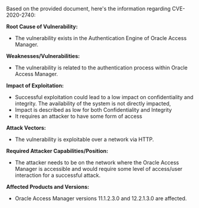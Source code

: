 Based on the provided document, here's the information regarding CVE-2020-2740:

**Root Cause of Vulnerability:**
- The vulnerability exists in the Authentication Engine of Oracle Access Manager.

**Weaknesses/Vulnerabilities:**
- The vulnerability is related to the authentication process within Oracle Access Manager.

**Impact of Exploitation:**
- Successful exploitation could lead to a low impact on confidentiality and integrity. The availability of the system is not directly impacted,
- Impact is described as low for both Confidentiality and Integrity
- It requires an attacker to have some form of access

**Attack Vectors:**
- The vulnerability is exploitable over a network via HTTP.

**Required Attacker Capabilities/Position:**
- The attacker needs to be on the network where the Oracle Access Manager is accessible and would require some level of access/user interaction for a successful attack.

**Affected Products and Versions:**
- Oracle Access Manager versions 11.1.2.3.0 and 12.2.1.3.0 are affected.